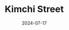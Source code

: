 ---
title: Kimchi Street
address: 11 Rue du Dr Goujon, 75012 Paris
date: 2024-07-17
ratings:
- 4
tags:
- coréen
cover: P1005473
---